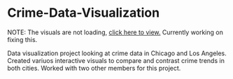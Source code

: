 # Crime-Data-Visualization

NOTE: The visuals are not loading, [click here to view.](https://nbviewer.org/github/kfoght/Crime-Data-Visualization/blob/main/Crime_Data_Visualization.ipynb) Currently working on fixing this.

Data visualization project looking at crime data in Chicago and Los Angeles. Created variuos interactive visuals to compare and contrast crime trends in both cities.
Worked with two other members for this project.
